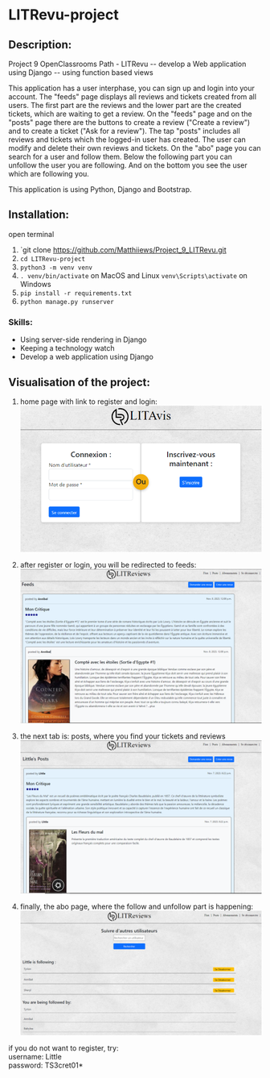# LITRevu-project
## Description:
Project 9 OpenClassrooms Path - LITRevu -- develop a Web application using Django  -- using function based views

This application has a user interphase, you can sign up and login into your account. The "feeds" page 
displays all reviews and tickets created from all users. The first part are the reviews and the lower 
part are the created tickets, which are waiting to get a review. On the "feeds" page and on the "posts" 
page there are the buttons to create a review ("Create a review") and to create a ticket ("Ask for a review"). 
The tap "posts" includes all reviews and tickets which the logged-in user has created. The user can modify 
and delete their own reviews and tickets. On the "abo" page you can search for a user and follow them. 
Below the following part you can unfollow the user you are following. And on the bottom you see the 
user which are following you. 

This application is using Python, Django and Bootstrap.

## Installation: 
open terminal
1. `git clone https://github.com/Matthiiews/Project_9_LITRevu.git
2. `cd LITRevu-project`
3. `python3 -m venv venv`
4. `. venv/bin/activate` on MacOS and Linux `venv\Scripts\activate` on Windows
5. `pip install -r requirements.txt`
6. `python manage.py runserver`

### Skills:
- Using server-side rendering in Django
- Keeping a technology watch
- Develop a web application using Django

## Visualisation of the project:
1. home page with link to register and login: <br>
![login](/README_images/login.png)

2. after register or login, you will be redirected to feeds: <br>
![feeds](/README_images/feeds.png)

3. the next tab is: posts, where you find your tickets and reviews <br>
![posts](/README_images/posts.png)

4. finally, the abo page, where the follow and unfollow part is happening: <br>
![abo](/README_images/abo.png)

if you do not want to register, try:<br>
username: Little <br>
password: TS3cret01*